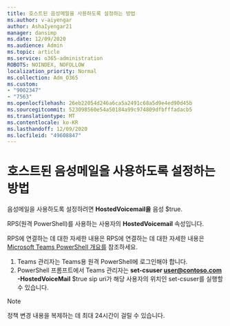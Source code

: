 ```yaml
---
title: 호스트된 음성메일을 사용하도록 설정하는 방법
ms.author: v-aiyengar
author: AshaIyengar21
manager: dansimp
ms.date: 12/09/2020
ms.audience: Admin
ms.topic: article
ms.service: o365-administration
ROBOTS: NOINDEX, NOFOLLOW
localization_priority: Normal
ms.collection: Adm_O365
ms.custom:
- "9002347"
- "7563"
ms.openlocfilehash: 26eb22054d246a6ca5a2491c68a5d9e4ed90d45b
ms.sourcegitcommit: 523098560e54a50184a99c974809dfbfffadacb5
ms.translationtype: MT
ms.contentlocale: ko-KR
ms.lasthandoff: 12/09/2020
ms.locfileid: "49608847"
---
```

# <a name="how-to-enable-hosted-voicemail"></a>호스트된 음성메일을 사용하도록 설정하는 방법

음성메일을 사용하도록 설정하려면 **HostedVoicemail을** 음성 $true.

RPS(원격 PowerShell)를 사용하는 사용자의 **HostedVoicemail** 속성입니다.

RPS에 연결하는 데 대한 자세한 내용은 RPS에 연결하는 데 대한 자세한 내용은 [Microsoft Teams PowerShell 개요를](https://docs.microsoft.com/microsoftteams/teams-powershell-overview) 참조하세요.

1. Teams 관리자는 Teams용 원격 PowerShell에 로그인해야 합니다.
1. PowerShell 프롬프트에서 Teams 관리자는 **set-csuser user@contoso.com -HostedVoiceMail** $true sip uri가 해당 사용자의 위치인 set-csuser를 실행할 수 있습니다.

> [!NOTE]
> 정책 변경 내용을 복제하는 데 최대 24시간이 걸릴 수 있습니다.